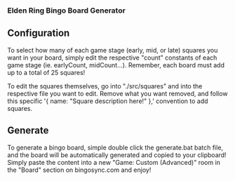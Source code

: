 ### Elden Ring Bingo Board Generator

## Configuration

To select how many of each game stage (early, mid, or late) squares you want in your board, simply edit the respective "count" constants of each game stage (ie. earlyCount, midCount...). Remember, each board must add up to a total of 25 squares!

To edit the squares themselves, go into "./src/squares" and into the respective file you want to edit. Remove what you want removed, and follow this specific '{ name: "Square description here!" },' convention to add squares.

## Generate

To generate a bingo board, simple double click the generate.bat batch file, and the board will be automatically generated and copied to your clipboard! Simply paste the content into a new "Game: Custom (Advanced)" room in the "Board" section on bingosync.com and enjoy!
